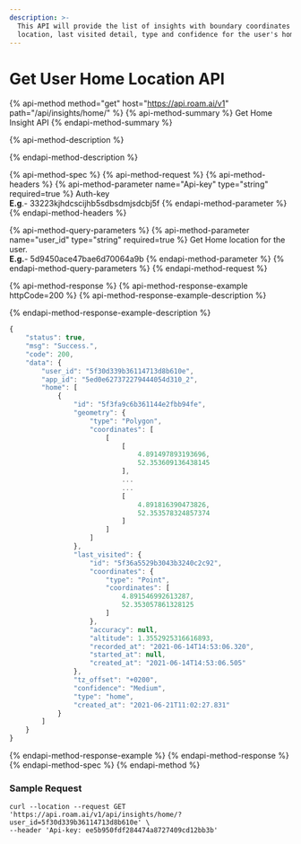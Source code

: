 ```yaml
---
description: >-
  This API will provide the list of insights with boundary coordinates of the
  location, last visited detail, type and confidence for the user's home.
---
```


# Get User Home Location API

{% api-method method="get" host="https://api.roam.ai/v1" path="/api/insights/home/" %}
{% api-method-summary %}
Get Home Insight API
{% endapi-method-summary %}

{% api-method-description %}

{% endapi-method-description %}

{% api-method-spec %}
{% api-method-request %}
{% api-method-headers %}
{% api-method-parameter name="Api-key" type="string" required=true %}
Auth-key  
**E.g**.- 33223kjhdcscijhb5sdbsdmjsdcbj5f
{% endapi-method-parameter %}
{% endapi-method-headers %}

{% api-method-query-parameters %}
{% api-method-parameter name="user\_id" type="string" required=true %}
Get Home location for the user.  
**E.g.**- 5d9450ace47bae6d70064a9b
{% endapi-method-parameter %}
{% endapi-method-query-parameters %}
{% endapi-method-request %}

{% api-method-response %}
{% api-method-response-example httpCode=200 %}
{% api-method-response-example-description %}

{% endapi-method-response-example-description %}

```javascript
{
    "status": true,
    "msg": "Success.",
    "code": 200,
    "data": {
        "user_id": "5f30d339b36114713d8b610e",
        "app_id": "5ed0e627372279444054d310_2",
        "home": [
            {
                "id": "5f3fa9c6b361144e2fbb94fe",
                "geometry": {
                    "type": "Polygon",
                    "coordinates": [
                        [
                            [
                                4.891497893193696,
                                52.353609136438145
                            ],
                            ...
                            ...
                            [
                                4.891816390473826,
                                52.353578324857374
                            ]                       
                        ]
                    ]
                },
                "last_visited": {
                    "id": "5f36a5529b3043b3240c2c92",
                    "coordinates": {
                        "type": "Point",
                        "coordinates": [
                            4.891546992613287,
                            52.353057861328125
                        ]
                    },
                    "accuracy": null,
                    "altitude": 1.3552925316616893,
                    "recorded_at": "2021-06-14T14:53:06.320",
                    "started_at": null,
                    "created_at": "2021-06-14T14:53:06.505"
                },
                "tz_offset": "+0200",
                "confidence": "Medium",
                "type": "home",
                "created_at": "2021-06-21T11:02:27.831"
            }
        ]
    }
}
```
{% endapi-method-response-example %}
{% endapi-method-response %}
{% endapi-method-spec %}
{% endapi-method %}

### Sample Request <a id="InsightsAPI-SampleRequest.1"></a>

```text
curl --location --request GET 'https://api.roam.ai/v1/api/insights/home/?user_id=5f30d339b36114713d8b610e' \
--header 'Api-key: ee5b950fdf284474a8727409cd12bb3b'
```


